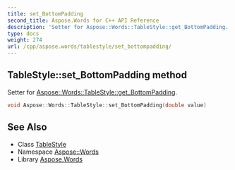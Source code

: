 ```yaml
---
title: set_BottomPadding
second_title: Aspose.Words for C++ API Reference
description: 'Setter for Aspose::Words::TableStyle::get_BottomPadding.'
type: docs
weight: 274
url: /cpp/aspose.words/tablestyle/set_bottompadding/
---
```

## TableStyle::set_BottomPadding method


Setter for [Aspose::Words::TableStyle::get_BottomPadding](../get_bottompadding/).

```cpp
void Aspose::Words::TableStyle::set_BottomPadding(double value)
```

## See Also

* Class [TableStyle](../)
* Namespace [Aspose::Words](../../)
* Library [Aspose.Words](../../../)
